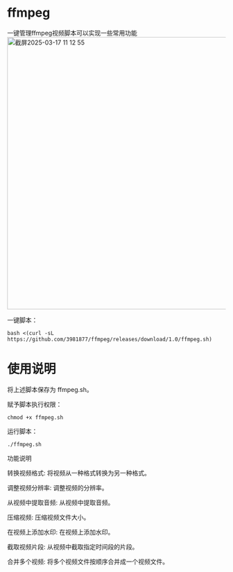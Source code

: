 # ffmpeg
一键管理ffmpeg视频脚本可以实现一些常用功能
<img width="627" alt="截屏2025-03-17 11 12 55" src="https://github.com/user-attachments/assets/bcf0e9ea-f4be-47f8-a822-129ad61ce91f" />

一键脚本：
```
bash <(curl -sL https://github.com/3981877/ffmpeg/releases/download/1.0/ffmpeg.sh)

```

# 使用说明


将上述脚本保存为 ffmpeg.sh。

赋予脚本执行权限：
```
chmod +x ffmpeg.sh
```
运行脚本：
```
./ffmpeg.sh
```
功能说明





转换视频格式: 将视频从一种格式转换为另一种格式。



调整视频分辨率: 调整视频的分辨率。



从视频中提取音频: 从视频中提取音频。



压缩视频: 压缩视频文件大小。



在视频上添加水印: 在视频上添加水印。



截取视频片段: 从视频中截取指定时间段的片段。



合并多个视频: 将多个视频文件按顺序合并成一个视频文件。
